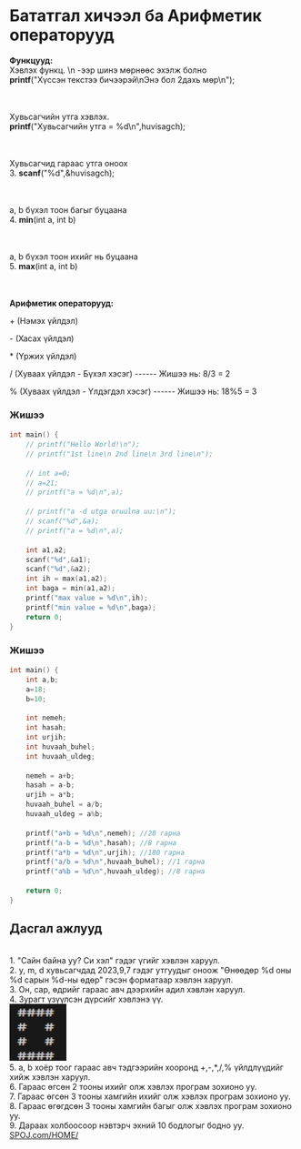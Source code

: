 # Бататгал хичээл ба Арифметик операторууд


**Функцууд:** 
<br> Хэвлэх функц. \n -ээр шинэ мөрнөөс эхэлж болно
<br>  **printf**("Хүссэн текстээ бичээрэй\nЭнэ бол 2дахь мөр\n");

<br><br> Хувьсагчийн утга хэвлэх.
<br>  **printf**("Хувьсагчийн утга = %d\n",huvisagch); 

<br><br> Хувьсагчид гараас утга оноох
<br> 3. **scanf**("%d",&huvisagch); 

<br><br> a, b бүхэл тоон багыг буцаана
<br> 4. **min**(int a, int b) 

<br><br> a, b бүхэл тоон ихийг нь буцаана
<br> 5. **max**(int a, int b) 
<br><br><br>


<!-- </p> 4. cout<<"Хүссэн текстээ бичээрэй" << huvisagch<<"\n";
</p> 5. cin >> huvisagch<<"\n";
<br><br><br> -->

**Арифметик операторууд:** 
</p>+ (Нэмэх үйлдэл)
</p>- (Хасах үйлдэл)
</p>* (Үржих үйлдэл) 
</p>/ (Хуваах үйлдэл - Бүхэл хэсэг) ------ Жишээ нь: 8/3 = 2
</p>% (Хуваах үйлдэл - Үлдэгдэл хэсэг) ------ Жишээ нь: 18%5 = 3

### Жишээ
```c
int main() {
    // printf("Hello World!\n");
    // printf("1st line\n 2nd line\n 3rd line\n");

    // int a=0;
    // a=21;
    // printf("a = %d\n",a);

    // printf("a -d utga oruulna uu:\n");
    // scanf("%d",&a);
    // printf("a = %d\n",a);

    int a1,a2;
    scanf("%d",&a1);
    scanf("%d",&a2);
    int ih = max(a1,a2);
    int baga = min(a1,a2);
    printf("max value = %d\n",ih);
    printf("min value = %d\n",baga);
    return 0;
}
```

### Жишээ
```c
int main() {
    int a,b;
    a=18;
    b=10;

    int nemeh;
    int hasah;
    int urjih;
    int huvaah_buhel;
    int huvaah_uldeg;

    nemeh = a+b;
    hasah = a-b;
    urjih = a*b;
    huvaah_buhel = a/b;
    huvaah_uldeg = a%b;

    printf("a+b = %d\n",nemeh); //28 гарна
    printf("a-b = %d\n",hasah); //8 гарна
    printf("a*b = %d\n",urjih); //180 гарна
    printf("a/b = %d\n",huvaah_buhel); //1 гарна
    printf("a%b = %d\n",huvaah_uldeg); //8 гарна

    return 0;
}
```


## Дасгал ажлууд ##
<br>1. "Сайн байна уу? Си хэл" гэдэг үгийг хэвлэн харуул.
<br>2. y, m, d хувьсагчдад 2023,9,7 гэдэг утгуудыг оноож "Өнөөдөр %d оны %d сарын %d-ны өдөр" гэсэн форматаар хэвлэн харуул.
<br>3. Он, сар, өдрийг гараас авч дээрхийн адил хэвлэн харуул. 
<br>4. Зурагт үзүүлсэн дүрсийг хэвлэнэ үү. 
<br><img src="pic/day2d3.png" width="100" height="100" />
<br>5. a, b хоёр тоог гараас авч тэдгээрийн хооронд +,-,*,/,% үйлдлүүдийг хийж хэвлэн харуул. 
<br>6. Гараас өгсөн 2 тооны ихийг олж хэвлэх програм зохионо уу.
<br>7. Гараас өгсөн 3 тооны хамгийн ихийг олж хэвлэх програм зохионо уу.
<br>8. Гараас өгөгдсөн 3 тооны хамгийн багыг олж хэвлэх програм зохионо уу.
<br>9. Дараах холбоосоор нэвтэрч эхний 10 бодлогыг бодно уу. [SPOJ.com/HOME/](https://www.spoj.com/HOME/problems/main/) 
